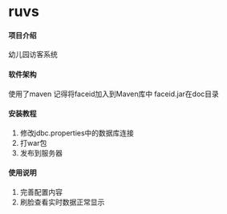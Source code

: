 # ruvs

#### 项目介绍
幼儿园访客系统


#### 软件架构
使用了maven
记得将faceid加入到Maven库中
faceid.jar在doc目录


#### 安装教程

1. 修改jdbc.properties中的数据库连接
2. 打war包
3. 发布到服务器

#### 使用说明

1. 完善配置内容
2. 刷脸查看实时数据正常显示



